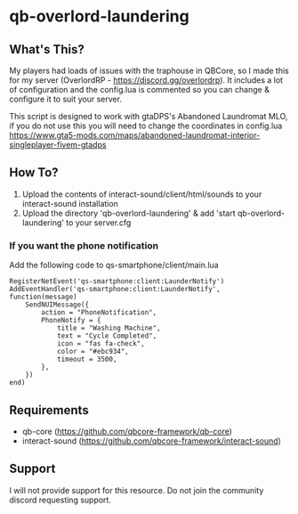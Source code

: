 # qb-overlord-laundering
## What's This?
My players had loads of issues with the traphouse in QBCore, so I made this for my server (OverlordRP - https://discord.gg/overlordrp). It includes a lot of configuration and the config.lua is commented so you can change & configure it to suit your server.

This script is designed to work with gtaDPS's Abandoned Laundromat MLO, if you do not use this you will need to change the coordinates in config.lua
https://www.gta5-mods.com/maps/abandoned-laundromat-interior-singleplayer-fivem-gtadps

## How To?
1) Upload the contents of interact-sound/client/html/sounds to your interact-sound installation
2) Upload the directory 'qb-overlord-laundering' & add 'start qb-overlord-laundering' to your server.cfg
### If you want the phone notification
Add the following code to qs-smartphone/client/main.lua
```
RegisterNetEvent('qs-smartphone:client:LaunderNotify')
AddEventHandler('qs-smartphone:client:LaunderNotify', function(message)
    SendNUIMessage({
        action = "PhoneNotification",
        PhoneNotify = {
            title = "Washing Machine",
            text = "Cycle Completed",
            icon = "fas fa-check",
            color = "#ebc934",
            timeout = 3500,
        },
    })
end)
```

## Requirements
 - qb-core (https://github.com/qbcore-framework/qb-core)
 - interact-sound (https://github.com/qbcore-framework/interact-sound)

## Support
I will not provide support for this resource. Do not join the community discord requesting support.
